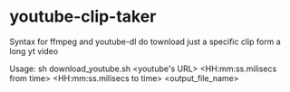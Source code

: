 # youtube-clip-taker
Syntax for  ffmpeg and youtube-dl do townload just a specific clip form a long yt video

Usage: sh download_youtube.sh <youtube's URL> <HH:mm:ss.milisecs from time> <HH:mm:ss.milisecs to time> <output_file_name>
